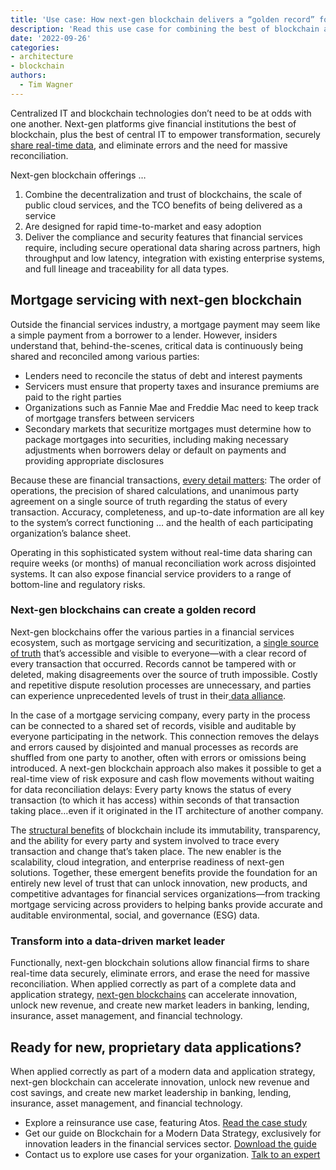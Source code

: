```yaml
---
title: 'Use case: How next-gen blockchain delivers a “golden record” for mortgage servicing'
description: 'Read this use case for combining the best of blockchain and central IT to securely share real-time data, eliminate errors, and forgo massive, endless reconciliation.'
date: '2022-09-26'
categories:
- architecture
- blockchain
authors:
  - Tim Wagner
---
```


Centralized IT and blockchain technologies don’t need to be at odds with one another. Next-gen platforms give financial institutions the best of blockchain, plus the best of central IT to empower transformation, securely [share real-time data](https://www.vendia.com/blog/real-time-data-sharing-roundup), and eliminate errors and the need for massive reconciliation.

Next-gen blockchain offerings …



1. Combine the decentralization and trust of blockchains, the scale of public cloud services, and the TCO benefits of being delivered as a service
2. Are designed for rapid time-to-market and easy adoption
3. Deliver the compliance and security features that financial services require, including secure operational data sharing across partners, high throughput and low latency, integration with existing enterprise systems, and full lineage and traceability for all data types.


## Mortgage servicing with next-gen blockchain

Outside the financial services industry, a mortgage payment may seem like a simple payment from a borrower to a lender. However, insiders understand that, behind-the-scenes, critical data is continuously being shared and reconciled among various parties: 



* Lenders need to reconcile the status of debt and interest payments
* Servicers must ensure that property taxes and insurance premiums are paid to the right parties
* Organizations such as Fannie Mae and Freddie Mac need to keep track of mortgage transfers between servicers
*  Secondary markets that securitize mortgages must determine how to package mortgages into securities, including making necessary adjustments when borrowers delay or default on payments and providing appropriate disclosures

Because these are financial transactions, [every detail matters](https://www.vendia.com/blog/graphql-and-blockchain): The order of operations, the precision of shared calculations, and unanimous party agreement on a single source of truth regarding the status of every transaction. Accuracy, completeness, and up-to-date information are all key to the system’s correct functioning … and the health of each participating organization’s balance sheet. 

Operating in this sophisticated system without real-time data sharing can require weeks (or months) of manual reconciliation work across disjointed systems. It can also expose financial service providers to a range of bottom-line and regulatory risks. 


### Next-gen blockchains can create a golden record

Next-gen blockchains offer the various parties in a financial services ecosystem, such as mortgage servicing and securitization, a [single source of truth](https://www.vendia.com/blog/venn-diagramming-vendia-share) that’s accessible and visible to everyone—with a clear record of every transaction that occurred. Records cannot be tampered with or deleted, making disagreements over the source of truth impossible. Costly and repetitive dispute resolution processes are unnecessary, and parties can experience unprecedented levels of trust in their[ data alliance](https://www.vendia.com/blog/atos-success-story).

In the case of a mortgage servicing company, every party in the process can be connected to a shared set of records, visible and auditable by everyone participating in the network. This connection removes the delays and errors caused by disjointed and manual processes as records are shuffled from one party to another, often with errors or omissions being introduced. A next-gen blockchain approach also makes it possible to get a real-time view of risk exposure and cash flow movements without waiting for data reconciliation delays: Every party knows the status of every transaction (to which it has access) within seconds of that transaction taking place…even if it originated in the IT architecture of another company. 

The [structural benefits](https://thenewstack.io/are-blockchains-databases/) of blockchain include its immutability, transparency, and the ability for every party and system involved to trace every transaction and change that’s taken place. The new enabler is the scalability, cloud integration, and enterprise readiness of next-gen solutions. Together, these emergent benefits provide the foundation for an entirely new level of trust that can unlock innovation, new products, and competitive advantages for financial services organizations—from tracking mortgage servicing across providers to helping banks provide accurate and auditable environmental, social, and governance (ESG) data.


### Transform into a data-driven market leader

Functionally, next-gen blockchain solutions allow financial firms to share real-time data securely, eliminate errors, and erase the need for massive reconciliation. When applied correctly as part of a complete data and application strategy, [next-gen blockchains](https://vendia.com/blockchain) can accelerate innovation, unlock new revenue, and create new market leaders in banking, lending, insurance, asset management, and financial technology.


## Ready for new, proprietary data applications?

When applied correctly as part of a modern data and application strategy, next-gen blockchain can accelerate innovation, unlock new revenue and cost savings, and create new market leadership in banking, lending, insurance, asset management, and financial technology.



* Explore a reinsurance use case, featuring Atos. [Read the case study](https://www.vendia.com/blog/atos-success-story)
* Get our guide on Blockchain for a Modern Data Strategy, exclusively for innovation leaders in the financial services sector. [Download the guide](https://www.vendia.com/resources/blockchain-in-modern-financial-services-2022)
* Contact us to explore use cases for your organization. [Talk to an expert](https://meetings.hubspot.com/tim-zonca/contact-an-expert)
